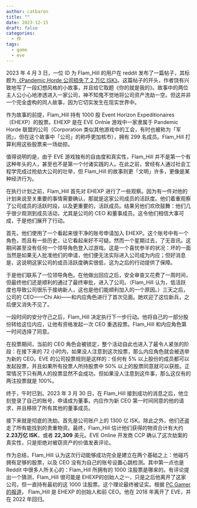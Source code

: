 ```yaml
---
author: catbaron
title: ""
date: 2023-12-15
draft: false
categories:
  - 作
tags:
  - game
  - eve
---
```


2023 年 4 月 3 日，一位 ID 为 Flam_Hill 的用户在 reddit 发布了一篇帖子，其标题为[《Pandemic Horde 公司损失了 2 万亿 ISK》](https://www.reddit.com/r/Eve/comments/12a6szd/pandemic_horde_corporation_looses_2_trillion_isk/)。这篇帖子的开头，作者饶有兴致地写了一段幻想风格的小故事，并且给它取题《你的就是我的》。故事中的两位主人公小心地渗透进入一家公司，神不知鬼不觉地将公司资产洗劫一空。但这并非一个完全虚构的同人故事，因为它切实发生在现实世界中。

作为故事的前提，Flam_Hill 持有 1000 股 Event Horizon Expeditionaires（EHEXP）的股票。EHEXP 是在  EVE Onlnie 游戏中一家隶属于 Pandemic Horde 联盟的公司（Corporation 类似其他游戏中的工会，有时也被称为「军团」，但在这个故事中「公司」的称呼更加核市），拥有 299 名成员。Flam_Hill 打算利用这些股票来一场劫掠。

值得说明的是，由于 EVE 游戏独有的自由度和真实性，Flam_Hill 并不是第一个有这种年头的人，甚至也不是第一个付诸实践的人。在此之前，曾经有人通过社会工程学完成过抢劫大公司的壮举，但 Flam_Hill 的故事则更「文明」许多，更像是某种经济行为。

在执行计划之前，Flam_Hill 首先对 EHEXP 进行了一些观察。因为有一件对他的计划来说至关重要的事情需要确认，那就是这家公司成员的活跃度。他们着重观察了公司成员的活跃时段，以及更重要的，活跃成员。结果另他们欢欣鼓舞：他们几乎很少观测到成员活动，尤其是公司的 CEO 和董事成员。这令他们相信大事可成，于是他们展开了行动。

首先，他们使用了一个看起来很干净的账号申请加入 EHEXP。这个账号中有一个角色，而且有一些历史，让它看起来好不可疑。然而一个星期过去，了无音讯。这期间甚至没有任何一个领导角色登入过游戏。这是一个喜忧参半的状况：坏的一面当然是如果无人批准他们的申请，他们便无法实际进入公司成为内应；但好消息是，这说明这家公司的成员活跃度确实很低，这为之后的行动提供了保障。

于是他们联系了一位领导角色。在他做出回应之后，安全审查又花费了一周时间，但最终他们还是顺利的通过了最终审批，进入了公司。（Flam_Hill 认为，低活跃度也导致公司很乐于接纳新人，这也是他们能顺利加入的一个原因。）三天之后，公司的 CEO——Chi Aki——和内应角色进行了首次见面。她欢迎了这位新兵，之后便又消失不见了。

一段时间的安分守己之后，Flam_Hill 决定执行下一步行动。他将自己的一部分股份转给这位内应，让他有资格发起一次 CEO 重选投票。Flam_Hill 和内应角色第一时间选择了同意。

在投票期间，当前的 CEO 角色会被锁定，整个活动自此也进入了最令人紧张的阶段：在接下来的 72 小时内，如果没人注意到这次投票，那么内应角色就会被选举为新的 CEO。EVE 的公司投票规则是这样的：任何有 5% 以上股份的成员都可以发起投票，并且如果所有投票人所持股票中 50% 以上的股票同意就可以获胜。正常情况下只有两人的投票显然不会成功，但如果没人注意到这件事，那么这仅有的两注投票就是 100%。

终于，午时已到。2023 年 3 月 30 日，在 Flam_Hill 接到成功的消息之后，他立刻登录了自己的账号，申请成为董事。内应作为新 CEO 第一时间同意的他的请求，并且移除了所有其他的董事成员。

接下来就是彻底的洗劫。首先是公司账户上的 1300 亿 ISK。除此之外，他们还盗走了所有能找到的贵重物资。最终，Flam_Hill 估计他们获得的物资合计有大约 **2.23万亿 ISK**，或者 **22,309** 美元。EVE Online 开发商 CCP 确认了这次劫案的真实性，只是拒绝对被窃资产的价值发表评论。

作为总结，Flam_Hill 认为这次行动能够成功完全是建立在两个基础之上：他碰巧拥有足够的股票，以及 CEO 没有为自己的账号设置心跳检测。其中第一点也是 Reddit 中很多人所关心的：Flam_Hill 所拥有的 1000 注股票是哪来的。有评论提出一个猜测，Flam_Hill 很可能是 EHEXP的创始人之一，只是之后他离开了这家公司，但一直持有最初的这 1000 注股票。这个理论最终被证实。根据 [PC Gamer 的报道](https://www.pcgamer.com/eve-online-player-uses-obscure-rule-to-pull-off-the-biggest-heist-in-the-games-history/)， Flam_Hill 是 EHEXP 的创始人和前 CEO。他在 2018 年离开了 EVE，并在 2022 年回归。

